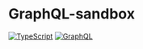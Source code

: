 # GraphQL-sandbox
[![TypeScript](https://img.shields.io/badge/TypeScript-007ACC?style=for-the-badge&logo=typescript&logoColor=white)](https://www.typescriptlang.org/docs/)
[![GraphQL](https://img.shields.io/badge/GraphQL-E732AC?style=for-the-badge&logo=graphql&logoColor=white)]()
